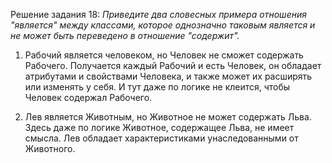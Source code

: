 Решение задания 18:
_Приведите два словесных примера отношения "является" между классами, которое однозначно таковым является и не может быть переведено в отношение "содержит"._

1. Рабочий является человеком, но Человек не сможет содержать Рабочего. 
Получается каждый Рабочий и есть Человек, он обладает атрибутами и свойствами Человека, и также может их расширять или изменять у себя.
И тут даже по логике не клеится, чтобы Человек содержал Рабочего.


2. Лев является Животным, но Животное не может содержать Льва. 
Здесь даже по логике Животное, содержащее Льва, не имеет смысла. 
Лев обладает характеристиками унаследованными от Животного.